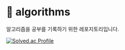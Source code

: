 # 📝 algorithms

알고리즘을 공부를 기록하기 위한 레포지토리입니다.

[![Solved.ac Profile](http://mazassumnida.wtf/api/v2/generate_badge?boj=myeongdev)](https://solved.ac/myeongdev/)
